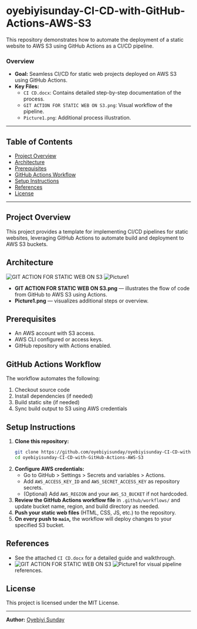# oyebiyisunday-CI-CD-with-GitHub-Actions-AWS-S3

This repository demonstrates how to automate the deployment of a static website to AWS S3 using GitHub Actions as a CI/CD pipeline.

### Overview
- **Goal:** Seamless CI/CD for static web projects deployed on AWS S3 using GitHub Actions.
- **Key Files:**
    - `CI CD.docx`: Contains detailed step-by-step documentation of the process.
    - `GIT ACTION FOR STATIC WEB ON S3.png`: Visual workflow of the pipeline.
    - `Picture1.png`: Additional process illustration.

---

## Table of Contents
- [Project Overview](#project-overview)
- [Architecture](#architecture)
- [Prerequisites](#prerequisites)
- [GitHub Actions Workflow](#github-actions-workflow)
- [Setup Instructions](#setup-instructions)
- [References](#references)
- [License](#license)

---

## Project Overview
This project provides a template for implementing CI/CD pipelines for static websites, leveraging GitHub Actions to automate build and deployment to AWS S3 buckets. 

## Architecture
![GIT ACTION FOR STATIC WEB ON S3](GIT%20ACTION%20FOR%20STATIC%20WEB%20ON%20S3.png)
![Picture1](Picture1.png)

- **GIT ACTION FOR STATIC WEB ON S3.png** — illustrates the flow of code from GitHub to AWS S3 using Actions.
- **Picture1.png** — visualizes additional steps or overview.

## Prerequisites
- An AWS account with S3 access.
- AWS CLI configured or access keys.
- GitHub repository with Actions enabled.

## GitHub Actions Workflow
The workflow automates the following:
1. Checkout source code
2. Install dependencies (if needed)
3. Build static site (if needed)
4. Sync build output to S3 using AWS credentials

## Setup Instructions
1. **Clone this repository:**
   ```bash
   git clone https://github.com/oyebiyisunday/oyebiyisunday-CI-CD-with-GitHub-Actions-AWS-S3.git
   cd oyebiyisunday-CI-CD-with-GitHub-Actions-AWS-S3
   ```
2. **Configure AWS credentials:**
   - Go to GitHub > Settings > Secrets and variables > Actions.
   - Add `AWS_ACCESS_KEY_ID` and `AWS_SECRET_ACCESS_KEY` as repository secrets.
   - (Optional) Add `AWS_REGION` and your `AWS_S3_BUCKET` if not hardcoded.
3. **Review the GitHub Actions workflow file** in `.github/workflows/` and update bucket name, region, and build directory as needed.
4. **Push your static web files** (HTML, CSS, JS, etc.) to the repository.
5. **On every push to `main`,** the workflow will deploy changes to your specified S3 bucket.

## References
- See the attached `CI CD.docx` for a detailed guide and walkthrough.
- ![GIT ACTION FOR STATIC WEB ON S3](GIT%20ACTION%20FOR%20STATIC%20WEB%20ON%20S3.png) ![Picture1](Picture1.png) for visual pipeline references.

## License
This project is licensed under the MIT License.

---

**Author:** [Oyebiyi Sunday](https://github.com/oyebiyisunday)